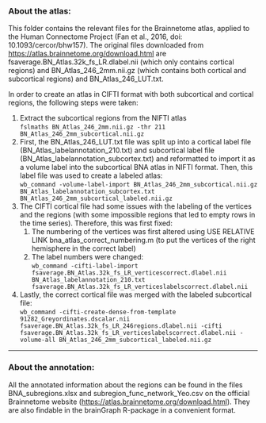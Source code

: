 <h3>About the atlas:</h3>

This folder contains the relevant files for the Brainnetome atlas, applied to the Human Connectome Project (Fan et al., 2016, doi: 10.1093/cercor/bhw157). The original files downloaded from https://atlas.brainnetome.org/download.html are fsaverage.BN_Atlas.32k_fs_LR.dlabel.nii (which only contains cortical regions) and BN_Atlas_246_2mm.nii.gz (which contains both cortical and subcortical regions) and BN_Atlas_246_LUT.txt.

In order to create an atlas in CIFTI format with both subcortical and cortical regions, the following steps were taken:
<ol>
	<li>Extract the subcortical regions from the NIFTI atlas<br>
		<code>fslmaths BN_Atlas_246_2mm.nii.gz -thr 211 BN_Atlas_246_2mm_subcortical.nii.gz</code></li>

<li>First, the BN_Atlas_246_LUT.txt file was split up into a cortical label file (BN_Atlas_labelannotation_210.txt) and subcortical label file (BN_Atlas_labelannotation_subcortex.txt) and reformatted to import it as a volume label into the subcortical BNA atlas in NIFTI format. Then, this label file was used to create a labeled atlas:<br>
<code>wb_command -volume-label-import BN_Atlas_246_2mm_subcortical.nii.gz BN_Atlas_labelannotation_subcortex.txt BN_Atlas_246_2mm_subcortical_labeled.nii.gz</code></li>
	

<li>The CIFTI cortical file had some issues with the labeling of the vertices and the regions (with some impossible regions that led to empty rows in the time series). Therefore, this was first fixed:
	<ol><li>The numbering of the vertices was first altered using USE RELATIVE LINK bna_atlas_correct_numbering.m (to put the vertices of the right hemisphere in the correct label)</li>
	<li>The label numbers were changed:<br> <code>wb_command -cifti-label-import fsaverage.BN_Atlas.32k_fs_LR_verticescorrect.dlabel.nii BN_Atlas_labelannotation_210.txt fsaverage.BN_Atlas.32k_fs_LR_verticeslabelscorrect.dlabel.nii</code></li></ol>

<li>Lastly, the correct cortical file was merged with the labeled subcortical file:<br>
<code>wb_command -cifti-create-dense-from-template 91282_Greyordinates.dscalar.nii fsaverage.BN_Atlas.32k_fs_LR_246regions.dlabel.nii -cifti fsaverage.BN_Atlas.32k_fs_LR_verticeslabelscorrect.dlabel.nii -volume-all BN_Atlas_246_2mm_subcortical_labeled.nii.gz</code></li></ol>

------------------------------------------------------------------------------------------

<h3>About the annotation:</h3>

All the annotated information about the regions can be found in the files BNA_subregions.xlsx and subregion_func_network_Yeo.csv on the official Brainnetome website (https://atlas.brainnetome.org/download.html). They are also findable in the brainGraph R-package in a convenient format.

